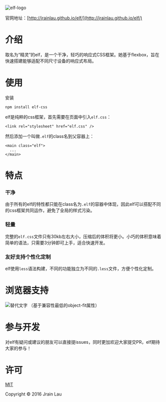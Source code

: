 ![elf-logo](https://imgly.net/img/AfK.png)

官网地址：[http://jrainlau.github.io/elf/](http://jrainlau.github.io/elf/)

# 介绍
取名为“精灵”的elf，是一个干净，轻巧的响应式CSS框架。她基于flexbox，旨在快速搭建能够适配不同尺寸设备的响应式布局。


# 使用
安装

 `npm install elf-css`

elf是纯粹的css框架，首先需要在页面中引入`elf.css`：

 `<link rel="stylesheet" href="elf.css" />`

然后添加一个叫做`.elf`的class名到父容器上：

```
<main class="elf">
  ...
</main>
```


# 特点
### 干净
由于所有的elf的特性都只能在class名为`.elf`的容器中体现，因此elf可以搭配不同的css框架共同运作，避免了全局的样式污染。
### 轻量
完整的`elf.css`文件只有30kb左右大小，压缩后的体积将更小。小巧的体积意味着简单的语法，只需要3分钟即可上手，适合快速开发。
### 友好支持个性化定制
elf使用`less`语法构建，不同的功能独立为不同的`.less`文件，方便个性化定制。


# 浏览器支持
![替代文字](https://imgly.net/img/AfN.jpg)
（基于兼容性最低的object-fit属性）


# 参与开发
对elf有疑问或建议的朋友可以直接提issues，同时更加欢迎大家提交PR，elf期待大家的参与！


# 许可
[MIT](https://opensource.org/licenses/MIT)

Copyright © 2016 Jrain Lau